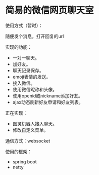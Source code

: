 # 简易的微信网页聊天室

使用方式（暂时）：

随便发个消息，打开回复的url

实现的功能：

- 一对一聊天。
- 加好友。
- 聊天记录保存。
- emoji表情的发送。
- 接入微信。
- 使用微信昵称和头像。
- 使用openid或nickname添加好友。
- ajax动态刷新好友申请和好友列表。

正在实现：

- 图灵机器人接入聊天。
- 修改自定义菜单。

通信方式：websocket

使用的框架：

- spring boot
- netty


